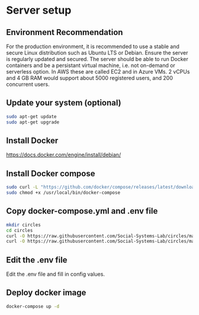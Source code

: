 # Server setup

## Environment Recommendation

For the production environment, it is recommended to use a stable and secure Linux distribution such as Ubuntu LTS or Debian. Ensure the server is regularly updated and secured. The server should be able to run Docker containers and be a persistant virtual machine, i.e. not on-demand or serverless option. In AWS these are called EC2 and in Azure VMs. 2 vCPUs and 4 GB RAM would support about 5000 registered users, and 200 concurrent users.

## Update your system (optional)

```bash
sudo apt-get update
sudo apt-get upgrade
```

## Install Docker

https://docs.docker.com/engine/install/debian/

## Install Docker compose

```bash
sudo curl -L "https://github.com/docker/compose/releases/latest/download/docker-compose-$(uname -s)-$(uname -m)" -o /usr/local/bin/docker-compose
sudo chmod +x /usr/local/bin/docker-compose
```

## Copy docker-compose.yml and .env file

```bash
mkdir circles
cd circles
curl -O https://raw.githubusercontent.com/Social-Systems-Lab/circles/main/circles/docker-compose.yml
curl -O https://raw.githubusercontent.com/Social-Systems-Lab/circles/main/circles/.env
```

## Edit the .env file

Edit the .env file and fill in config values.

## Deploy docker image

```bash
docker-compose up -d
```
